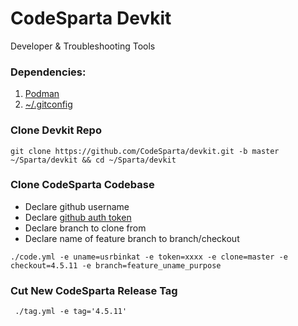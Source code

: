 # CodeSparta Devkit
Developer & Troubleshooting Tools

### Dependencies:
  1. [Podman](https://podman.io/getting-started/installation.html)
  2. [~/.gitconfig](https://github.com/CodeSparta/devkit/blob/master/docs/gitconfig.md)

### Clone Devkit Repo
```
git clone https://github.com/CodeSparta/devkit.git -b master ~/Sparta/devkit && cd ~/Sparta/devkit
```
###  Clone CodeSparta Codebase
  - Declare github username
  - Declare [github auth token](https://github.com/settings/tokens)
  - Declare branch to clone from
  - Declare name of feature branch to branch/checkout

```
./code.yml -e uname=usrbinkat -e token=xxxx -e clone=master -e checkout=4.5.11 -e branch=feature_uname_purpose
```
###  Cut New CodeSparta Release Tag
```
 ./tag.yml -e tag='4.5.11'
```
